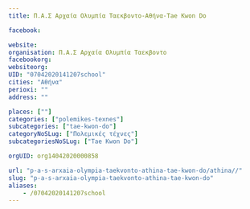 ```yaml
---
title: Π.Α.Σ Αρχαία Ολυμπία Ταεκβοντο-Αθήνα-Tae Kwon Do

facebook:

website:
organisation: Π.Α.Σ Αρχαία Ολυμπία Ταεκβοντο
facebookorg:
websiteorg:
UID: "07042020141207school"
cities: "Αθήνα"
perioxi: ""
address: ""

places: [""]
categories: ["polemikes-texnes"]
subcategories: ["tae-kwon-do"]
categoryNoSLug: ["Πολεμικές τέχνες"]
subcategoriesNoSLug: ["Tae Kwon Do"]

orgUID: org14042020000858

url: "p-a-s-arxaia-olympia-taekvonto-athina-tae-kwon-do/athina//"
slug: "p-a-s-arxaia-olympia-taekvonto-athina-tae-kwon-do"
aliases:
    - /07042020141207school
---
```





